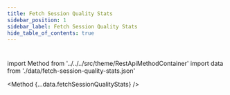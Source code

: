 ```yaml
---
title: Fetch Session Quality Stats 
sidebar_position: 1
sidebar_label: Fetch Session Quality Stats
hide_table_of_contents: true
---
```


#

import Method from '../../../src/theme/RestApiMethodContainer'
import data from './data/fetch-session-quality-stats.json'

<Method
{...data.fetchSessionQualityStats}
/>

